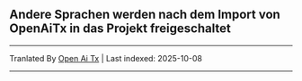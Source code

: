 ## Andere Sprachen werden nach dem Import von OpenAiTx in das Projekt freigeschaltet

---

Tranlated By [Open Ai Tx](https://github.com/OpenAiTx/OpenAiTx) | Last indexed: 2025-10-08

---